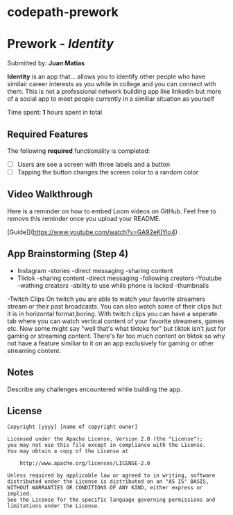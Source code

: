 # codepath-prework
# Prework - *Identity*

Submitted by: **Juan Matias**

**Identity** is an app that... allows you to identify other people who have similair career interests as you while in college and you can connect with them. This is not a professional network building app like linkedin but more of a social app to meet people currently in a similiar situation as yourself

Time spent: **1** hours spent in total

## Required Features

The following **required** functionality is completed:

- [ ] Users are see a screen with three labels and a button
- [ ] Tapping the button changes the screen color to a random color
 
## Video Walkthrough

Here is a reminder on how to embed Loom videos on GitHub. Feel free to remove this reminder once you upload your README. 

[Guide]](https://www.youtube.com/watch?v=GA92eKlYio4) .

## App Brainstorming (Step 4)
- Instagram
    -stories
    -direct messaging
    -sharing content
- Tiktok
    -sharing content
    -direct messaging
    -following creators
-Youtube
    -wathing creators
    -ability to use while phone is locked
    -thumbnails
    
-Twitch Clips
    On twitch you are able to watch your favorite streamers stream or their past broadcasts. You can also watch some of their clips but it is in horizontal format,boring. With twitch clips you can have a seperate tab where you can watch vertical content of your favorite streamers, games etc. Now some might say "well that's what tiktoks for" but tiktok isn't just for gaming or streaming content. There's far too much content on tiktok so why not have a feature similiar to it on an app exclusively for gaming or other streaming content. 

## Notes

Describe any challenges encountered while building the app.

## License

    Copyright [yyyy] [name of copyright owner]

    Licensed under the Apache License, Version 2.0 (the "License");
    you may not use this file except in compliance with the License.
    You may obtain a copy of the License at

        http://www.apache.org/licenses/LICENSE-2.0

    Unless required by applicable law or agreed to in writing, software
    distributed under the License is distributed on an "AS IS" BASIS,
    WITHOUT WARRANTIES OR CONDITIONS OF ANY KIND, either express or implied.
    See the License for the specific language governing permissions and
    limitations under the License.
